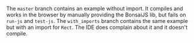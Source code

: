 The `master` branch contains an example without import. It compiles and works in the browser by manually providing the BonsaiJS lib, but fails on `run-js` and `test-js`.
The `with_imports` branch contains the same example but with an import for `Rect`. The IDE does complain about it and it doesn't compile.
